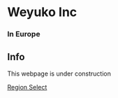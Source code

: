 # Weyuko Inc
### In Europe

## Info
This webpage is under construction

[Region Select](http://weyuko.github.io)
